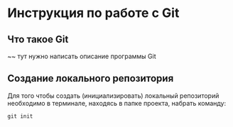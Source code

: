 # **Инструкция по работе с Git**

## Что такое Git

~~ тут нужно написать описание программы Git

## Создание локального репозитория

Для того чтобы создать (инициализировать) локальный репозиторий необходимо в терминале, находясь в папке проекта, набрать команду:

    git init